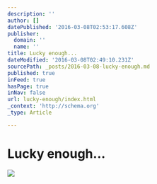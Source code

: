 ```yaml
---
description: ''
author: []
datePublished: '2016-03-08T02:53:17.608Z'
publisher:
  domain: ''
  name: ''
title: Lucky enough...
dateModified: '2016-03-08T02:49:10.231Z'
sourcePath: _posts/2016-03-08-lucky-enough.md
published: true
inFeed: true
hasPage: true
inNav: false
url: lucky-enough/index.html
_context: 'http://schema.org'
_type: Article

---
```

# Lucky enough...
![](https://the-grid-user-content.s3-us-west-2.amazonaws.com/27c04d4c-6e6b-4718-8891-879018e35746.png)
